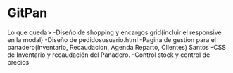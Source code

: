 # GitPan

Lo que queda>
-Diseño de shopping y encargos grid(incluir el responsive en la modal)
-Diseño de pedidosusuario.html
-Pagina de gestion para el panadero(Inventario, Recaudacion, Agenda Reparto, Clientes) Santos
-CSS de Inventario y recaudación del Panadero.
-Control stock y control de precios
